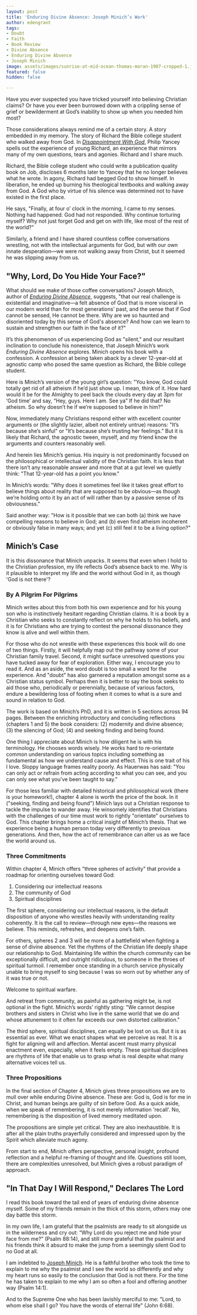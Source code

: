 ```yaml
---
layout: post
title: 'Enduring Divine Absence: Joseph Minich’s Work'
author: edengrant
tags:
- Doubt
- Faith
- Book Review
- Divine Absence
- Enduring Divine Absence
- Joseph Minich
image: assets/images/sunrise-at-mid-ocean-thomas-moran-1907-cropped-1.jpg
featured: false
hidden: false

---
```

Have you ever suspected you have tricked yourself into believing Christian claims? Or have you ever been burrowed down with a crippling sense of grief or bewilderment at God’s inability to show up when you needed him most?

Those considerations always remind me of a certain story. A story embedded in my memory. The story of Richard the Bible college student who walked away from God. In [_Disappointment With God_](https://www.amazon.com/Disappointment-God-Three-Questions-Aloud/dp/031021436X), Philip Yancey spells out the experience of young Richard, an experience that mirrors many of my own questions, tears and agonies. Richard and I share much.

Richard, the Bible college student who could write a publication quality book on Job, discloses 6 months later to Yancey that he no longer believes what he wrote. In agony, Richard had begged God to show himself. In liberation, he ended up burning his theological textbooks and walking away from God. A God who by virtue of his silence was determined not to have existed in the first place.

He says, "Finally, at four o’ clock in the morning, I came to my senses. Nothing had happened. God had not responded. Why continue torturing myself? Why not just forget God and get on with life, like most of the rest of the world?"

Similarly, a friend and I have shared countless coffee conversations wrestling, not with the intellectual arguments for God, but with our own innate desperation—we were not walking away from Christ, but  it seemed he was slipping away from us.

## **"Why, Lord, Do You Hide Your Face?"**

What should we make of those coffee conversations? Joseph Minich, author of [_Enduring Divine Absence_](https://www.amazon.com/Enduring-Divine-Absence-Challenge-Engagements/dp/0999552783), suggests, "that our real challenge is existential and imaginative—a felt absence of God that is more visceral in our modern world than for most generations’ past, and the sense that if God cannot be sensed, He cannot be there. Why are we so haunted and disoriented today by this sense of God's absence? And how can we learn to sustain and strengthen our faith in the face of it?"

It’s this phenomenon of us experiencing God as "silent," and our resultant inclination to conclude his nonexistence, that Joseph Minich’s work _Enduring Divine Absence_ explores. Minich opens his book with a confession. A confession at being taken aback by a clever 12-year-old at agnostic camp who posed the same question as Richard, the Bible college student.

Here is Minich’s version of the young girl’s question: "You know, God could totally get rid of all atheism if he’d just show up. I mean, think of it. How hard would it be for the Almighty to peel back the clouds every day at 3pm for ‘God time’ and say, “Hey, guys. Here I am. See ya” If he did that? No atheism. So why doesn’t he if we’re supposed to believe in him?"

Now, immediately many Christians respond either with excellent counter arguments or (the slightly lazier, albeit not entirely untrue) reasons: "It’s because she’s sinful" or "It’s because she’s trusting her feelings." But it is likely that Richard, the agnostic tween, myself, and my friend know the arguments and counters reasonably well.

And herein lies Minich’s genius. His inquiry is not predominantly focused on the philosophical or intellectual validity of the Christian faith. It is less that there isn’t any reasonable answer and more that at a gut level we quietly think: "That 12-year-old has a point you know."

In Minich’s words: "Why does it sometimes feel like it takes great effort to believe things about reality that are supposed to be obvious—as though we’re holding onto it by an act of will rather than by a passive sense of its obviousness."

Said another way: "How is it possible that we can both (a) think we have compelling reasons to believe in God; and (b) even find atheism incoherent or obviously false in many ways; and yet (c) still feel it to be a living option?"

## **Minich’s Case**

It is this dissonance that Minich unpacks. It seems that even when I hold to the Christian profession, my life reflects God’s absence back to me. Why is it plausible to interpret my life and the world without God in it, as though 'God is not there'?

### By A Pilgrim For Pilgrims

Minich writes about this from both his own experience and for his young son who is instinctively hesitant regarding Christian claims. It is a book by a Christian who seeks to constantly reflect on why he holds to his beliefs, and it is for Christians who are trying to contest the personal dissonance they know is alive and well within them.

For those who do not wrestle with these experiences this book will do one of two things. Firstly, it will helpfully map out the pathway some of your Christian family travel. Second, it might surface unresolved questions you have tucked away for fear of exploration. Either way, I encourage you to read it. And as an aside, the word doubt is too small a word for the experience. And "doubt" has also garnered a reputation amongst some as a Christian status symbol. Perhaps then it is better to say the book seeks to aid those who, periodically or perennially, because of various factors, endure a bewildering loss of footing when it comes to what is a sure and sound in relation to God.

The work is based on Minich’s PhD, and it is written in 5 sections across 94 pages. Between the enriching introductory and concluding reflections (chapters 1 and 5) the book considers: (2) modernity and divine absence; (3) the silencing of God; (4) and seeking finding and being found.

One thing I appreciate about Minich is how diligent he is with his terminology. He chooses words wisely. He works hard to re-orientate common understanding on various topics including something as fundamental as how we understand cause and effect. This is one trait of his I love. Sloppy language frames reality poorly. As Hauerwas has said: "You can only act or refrain from acting according to what you can see, and you can only see what you’ve been taught to say."

For those less familiar with detailed historical and philosophical work (there is your homework!), chapter 4 alone is worth the price of the book. In it ("seeking, finding and being found") Minich lays out a Christian response to tackle the impulse to wander away. He winsomely identifies that Christians with the challenges of our time must work to rightly "orientate" ourselves to God. This chapter brings home a critical insight of Minich’s thesis. That we experience being a human person today very differently to previous generations. And then, how the act of remembrance can alter us as we face the world around us.

### Three Commitments

Within chapter 4, Minich offers "three spheres of activity" that provide a roadmap for orienting ourselves toward God:

1. Considering our intellectual reasons
2. The community of God
3. Spiritual disciplines

The first sphere, considering our intellectual reasons, is the default disposition of anyone who wrestles heavily with understanding reality coherently. It is the call to review—through new eyes—the reasons we believe. This reminds, refreshes, and deepens one’s faith.

For others, spheres 2 and 3 will be more of a battlefield when fighting a sense of divine absence. Yet the rhythms of the Christian life deeply shape our relationship to God. Maintaining life within the church community can be exceptionally difficult, and outright ridiculous, to someone in the throes of spiritual turmoil. I remember once standing in a church service physically unable to bring myself to sing because I was so worn out by whether any of it was true or not.

Welcome to spiritual warfare.

And retreat from community, as painful as gathering might be, is not optional in the fight. Minich’s words’ rightly sting: "We cannot despise brothers and sisters in Christ who live in the same world that we do and whose attunement to it often far exceeds our own distorted calibration."

The third sphere, spiritual disciplines, can equally be lost on us. But it is as essential as ever. What we enact shapes what we perceive as real. It is a fight for aligning will and affection. Mental ascent must marry physical enactment even, especially, when it feels empty. These spiritual disciplines are rhythms of life that enable us to grasp what is real despite what many alternative voices tell us.

### Three Propositions

In the final section of Chapter 4, Minich gives three propositions we are to mull over while enduring Divine absence. These are: God is, God is for me in Christ, and human beings are guilty of sin before God. As a quick aside, when we speak of remembering, it is not merely information 'recall'. No, remembering is the disposition of lived memory meditated upon.

The propositions are simple yet critical. They are also inexhaustible. It is after all the plain truths prayerfully considered and impressed upon by the Spirit which alleviate much agony.

From start to end, Minich offers perspective, personal insight, profound reflection and a helpful re-framing of thought and life. Questions still loom, there are complexities unresolved, but Minich gives a robust paradigm of approach.

## **"In That Day I Will Respond," Declares The Lord**

I read this book toward the tail end of years of enduring divine absence myself. Some of my friends remain in the thick of this storm, others may one day battle this storm.

In my own life, I am grateful that the psalmists are ready to sit alongside us in the wilderness and cry out: “Why Lord do you reject me and hide your face from me?” (Psalm 88:14), and still more grateful that the psalmist and his friends think it absurd to make the jump from a seemingly silent God to no God at all.

I am indebted to [Joseph Minich](https://www.youtube.com/watch?v=hH4bncIFYPU&t=1s). He is a faithful brother who took the time to explain to me why the psalmist and I see the world so differently and why my heart runs so easily to the conclusion that God is not there. For the time he has taken to explain to me why I am so often a fool and offering another way (Psalm 14:1).

And to the Supreme One who has been lavishly merciful to me: "Lord, to whom else shall I go? You have the words of eternal life" (John 6:68).